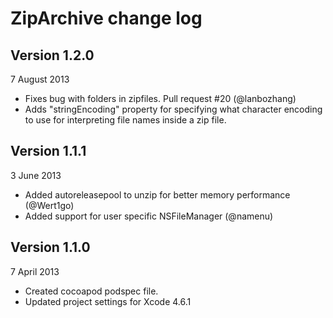 # ZipArchive change log

## Version 1.2.0

7 August 2013

* Fixes bug with folders in zipfiles. Pull request #20 (@lanbozhang)
* Adds "stringEncoding" property for specifying what character encoding to use for interpreting file names inside a zip file.

## Version 1.1.1

3 June 2013

* Added autoreleasepool to unzip for better memory performance (@Wert1go)
* Added support for user specific NSFileManager (@namenu)

## Version 1.1.0

7 April 2013

* Created cocoapod podspec file.
* Updated project settings for Xcode 4.6.1
